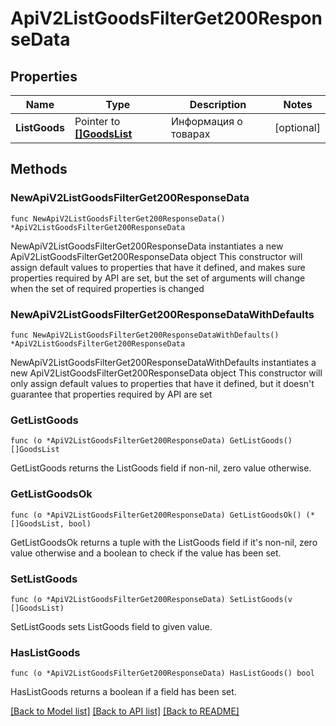 # ApiV2ListGoodsFilterGet200ResponseData

## Properties

Name | Type | Description | Notes
------------ | ------------- | ------------- | -------------
**ListGoods** | Pointer to [**[]GoodsList**](GoodsList.md) | Информация о товарах | [optional] 

## Methods

### NewApiV2ListGoodsFilterGet200ResponseData

`func NewApiV2ListGoodsFilterGet200ResponseData() *ApiV2ListGoodsFilterGet200ResponseData`

NewApiV2ListGoodsFilterGet200ResponseData instantiates a new ApiV2ListGoodsFilterGet200ResponseData object
This constructor will assign default values to properties that have it defined,
and makes sure properties required by API are set, but the set of arguments
will change when the set of required properties is changed

### NewApiV2ListGoodsFilterGet200ResponseDataWithDefaults

`func NewApiV2ListGoodsFilterGet200ResponseDataWithDefaults() *ApiV2ListGoodsFilterGet200ResponseData`

NewApiV2ListGoodsFilterGet200ResponseDataWithDefaults instantiates a new ApiV2ListGoodsFilterGet200ResponseData object
This constructor will only assign default values to properties that have it defined,
but it doesn't guarantee that properties required by API are set

### GetListGoods

`func (o *ApiV2ListGoodsFilterGet200ResponseData) GetListGoods() []GoodsList`

GetListGoods returns the ListGoods field if non-nil, zero value otherwise.

### GetListGoodsOk

`func (o *ApiV2ListGoodsFilterGet200ResponseData) GetListGoodsOk() (*[]GoodsList, bool)`

GetListGoodsOk returns a tuple with the ListGoods field if it's non-nil, zero value otherwise
and a boolean to check if the value has been set.

### SetListGoods

`func (o *ApiV2ListGoodsFilterGet200ResponseData) SetListGoods(v []GoodsList)`

SetListGoods sets ListGoods field to given value.

### HasListGoods

`func (o *ApiV2ListGoodsFilterGet200ResponseData) HasListGoods() bool`

HasListGoods returns a boolean if a field has been set.


[[Back to Model list]](../README.md#documentation-for-models) [[Back to API list]](../README.md#documentation-for-api-endpoints) [[Back to README]](../README.md)


